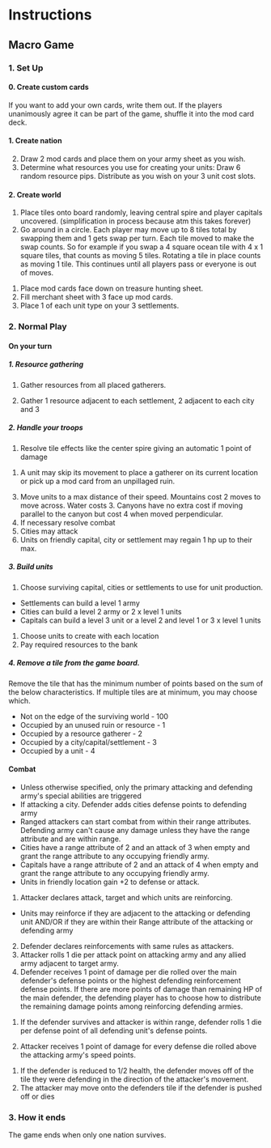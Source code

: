 # Instructions

## Macro Game

### 1. Set Up

#### 0. Create custom cards

If you want to add your own cards, write them out. If the players unanimously agree it can be part of the game, shuffle it into the mod card deck.

#### 1. Create nation

2. Draw 2 mod cards and place them on your army sheet as you wish.
1. Determine what resources you use for creating your units: Draw 6 random resource pips. Distribute as you wish on your 3 unit cost slots.

<!-- - Determine card points
  - 3 types of units. Start with these archetypes?
    - Tank
    - DPS
    - Special
    - And a single hero
- Shuffle unit mod cards
- Get starter cards
- Design units using starter cards
- Determine civ density. Let's say 3 settlements, 2 cities to start, 1 Capital
- Determine what resources you use for what -->

#### 2. Create world

<!-- 1. Place Capitals equidistant around board. Go around in a circle laying available tiles until board is full. -->
1. Place tiles onto board randomly, leaving central spire and player capitals uncovered. (simplification in process because atm this takes forever)
2. Go around in a circle. Each player may move up to 8 tiles total by swapping them and 1 gets swap per turn. Each tile moved to make the swap counts. So for example if you swap a 4 square ocean tile with 4 x 1 square tiles, that counts as moving 5 tiles. Rotating a tile in place counts as moving 1 tile. This continues until all players pass or everyone is out of moves.
<!-- TODO differentiate when it's "tile" and when it's "square" -->
<!-- Alternative. Takes forever and ever. Go in a circle placing tiles (including cities and settlements) until board is full. -->
1. Place mod cards face down on treasure hunting sheet.
1. Fill merchant sheet with 3 face up mod cards.
2. Place 1 of each unit type on your 3 settlements.
<!-- Clarify naming. Smallest settlements are camps.
Settlements are Capitals, Towns and Camps -->

### 2. Normal Play

#### On your turn

##### 1. Resource gathering <!-- I'd like to have players need to wait a turn to get resource but without trying to -->
1. Gather resources from all placed gatherers.

2. Gather 1 resource adjacent to each settlement, 2 adjacent to each city and 3
<!-- TODO determine limit on resource gatherers -->

##### 2. Handle your troops

1. Resolve tile effects like the center spire giving an automatic 1 point of damage
<!-- also considering `d6-3` -->
1. A unit may skip its movement to place a gatherer on its current location or pick up a mod card from an unpillaged ruin.
<!-- Should this have a resource cost? -->
3. Move units to a max distance of their speed. Mountains cost 2 moves to move across. Water costs 3. Canyons have no extra cost if moving parallel to the canyon but cost 4 when moved perpendicular.
  1. If necessary resolve combat
4. Cities may attack
5. Units on friendly capital, city or settlement may regain 1 hp up to their max.

##### 3. Build units
1. Choose surviving capital, cities or settlements to use for unit production.
  * Settlements can build a level 1 army
  * Cities can build a level 2 army or 2 x level 1 units
  * Capitals can build a level 3 unit or a level 2 and level 1 or 3 x level 1 units
1. Choose units to create with each location
1. Pay required resources to the bank

##### 4. Remove a tile from the game board.  
Remove the tile that has the minimum number of points based on the sum of the below characteristics. If multiple tiles are at minimum, you may choose which.
- Not on the edge of the surviving world - 100
- Occupied by an unused ruin or resource - 1
- Occupied by a resource gatherer - 2  
- Occupied by a city/capital/settlement - 3  
- Occupied by a unit - 4  

####  Combat
- Unless otherwise specified, only the primary attacking and defending army's special abilities are triggered
- If attacking a city. Defender adds cities defense points to defending army
- Ranged attackers can start combat from within their range attributes. Defending army can't cause any damage unless they have the range attribute and are within range.
- Cities have a range attribute of 2 and an attack of 3 when empty and grant the range attribute to any occupying friendly army.
- Capitals have a range attribute of 2 and an attack of 4 when empty and grant the range attribute to any occupying friendly army.
- Units in friendly location gain +2 to defense or attack.

1. Attacker declares attack, target and which units are reinforcing.
  - Units may reinforce if they are adjacent to the attacking or defending unit AND/OR if they are within their Range attribute of the attacking or defending army
2. Defender declares reinforcements with same rules as attackers.
1. Attacker rolls 1 die per attack point on attacking army and any allied army adjacent to target army. <!-- Do I want to instead make exploding 6s a card -->
1. Defender receives 1 point of damage per die rolled over the main defender's defense points or the highest defending reinforcement defense points. If there are more points of damage than remaining HP of the main defender, the defending player has to choose how to distribute the remaining damage points among reinforcing defending armies.
<!-- or the highest defense points of a reinforcing defending army -->
1. If the defender survives and attacker is within range, defender rolls 1 die per defense point of all defending unit's defense points.

1. Attacker receives 1 point of damage for every defense die rolled above the attacking army's speed points.
<!-- Alternative dice 2. Defender roll 1 die per defense point on defending army and any allied army adjacent to target army. -->
<!-- 3. Loser takes damage of difference
  - Reinforcing armies take remainder of damage after primary army is killed unless it's a ranged reinforcement -->
1. If the defender is reduced to 1/2 health, the defender moves off of the tile they were defending in the direction of the attacker's movement.
1. The attacker may move onto the defenders tile if the defender is pushed off or dies

### 3. How it ends

The game ends when only one nation survives.

